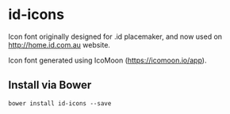# id-icons

Icon font originally designed for .id placemaker, and now used on http://home.id.com.au website.

Icon font generated using IcoMoon (https://icomoon.io/app).

## Install via Bower
```
bower install id-icons --save
```
